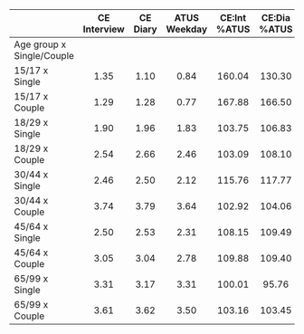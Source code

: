 
|                      | CE<br>Interview |  CE<br>Diary | ATUS<br>Weekday | CE:Int<br>%ATUS | CE:Dia<br>%ATUS |
| -------------------- | :----------: | :----------: | :----------: | :----------: | :----------: |
| Age group x Single/Couple |              |              |              |              |              |
| 15/17 x Single       |         1.35 |         1.10 |         0.84 |       160.04 |       130.30 |
| 15/17 x Couple       |         1.29 |         1.28 |         0.77 |       167.88 |       166.50 |
| 18/29 x Single       |         1.90 |         1.96 |         1.83 |       103.75 |       106.83 |
| 18/29 x Couple       |         2.54 |         2.66 |         2.46 |       103.09 |       108.10 |
| 30/44 x Single       |         2.46 |         2.50 |         2.12 |       115.76 |       117.77 |
| 30/44 x Couple       |         3.74 |         3.79 |         3.64 |       102.92 |       104.06 |
| 45/64 x Single       |         2.50 |         2.53 |         2.31 |       108.15 |       109.49 |
| 45/64 x Couple       |         3.05 |         3.04 |         2.78 |       109.88 |       109.40 |
| 65/99 x Single       |         3.31 |         3.17 |         3.31 |       100.01 |        95.76 |
| 65/99 x Couple       |         3.61 |         3.62 |         3.50 |       103.16 |       103.45 |

